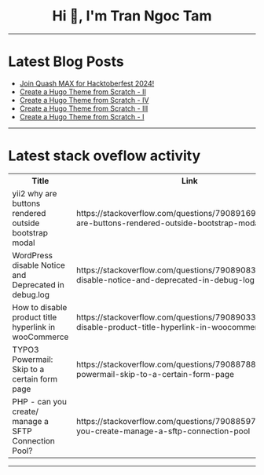 <h1 align="center">Hi 👋, I'm Tran Ngoc Tam</h1>

---

# Latest Blog Posts 
<!-- BLOG-POST-LIST:START -->
- [Join Quash MAX for Hacktoberfest 2024!](https://dev.to/helloquash/join-quash-max-for-hacktoberfest-2024-2hf8)
- [Create a Hugo Theme from Scratch - II](https://dev.to/tomowang/create-a-hugo-theme-from-scratch-ii-113)
- [Create a Hugo Theme from Scratch - IV](https://dev.to/tomowang/create-a-hugo-theme-from-scratch-iv-2nhf)
- [Create a Hugo Theme from Scratch - III](https://dev.to/tomowang/create-a-hugo-theme-from-scratch-iii-5fm0)
- [Create a Hugo Theme from Scratch - I](https://dev.to/tomowang/create-a-hugo-theme-from-scratch-i-46j7)
<!-- BLOG-POST-LIST:END -->

---

# Latest stack oveflow activity
<table>
  <tr><th>Title</th><th>Link</th></tr>
  <!-- STACKOVERFLOW:START --><tr><td>yii2 why are buttons rendered outside bootstrap modal</td><td>https://stackoverflow.com/questions/79089169/yii2-why-are-buttons-rendered-outside-bootstrap-modal</td></tr><tr><td>WordPress disable Notice and Deprecated in debug.log</td><td>https://stackoverflow.com/questions/79089083/wordpress-disable-notice-and-deprecated-in-debug-log</td></tr><tr><td>How to disable product title hyperlink in wooCommerce</td><td>https://stackoverflow.com/questions/79089033/how-to-disable-product-title-hyperlink-in-woocommerce</td></tr><tr><td>TYPO3 Powermail: Skip to a certain form page</td><td>https://stackoverflow.com/questions/79088788/typo3-powermail-skip-to-a-certain-form-page</td></tr><tr><td>PHP - can you create/ manage a SFTP Connection Pool?</td><td>https://stackoverflow.com/questions/79088597/php-can-you-create-manage-a-sftp-connection-pool</td></tr><!-- STACKOVERFLOW:END -->
</table>

---


